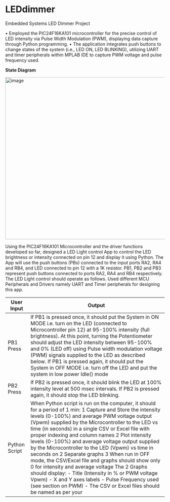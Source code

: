 # LEDdimmer
Embedded Systems LED Dimmer Project

• Employed the PIC24F16KA101 microcontroller for the precise control of LED intensity via Pulse Width Modulation
(PWM), displaying data capture through Python programming.
• The application integrates push buttons to change states of the system (i.e., LED ON, LED BLINKING), utilizing UART
and timer peripherals within MPLAB IDE to capture PWM voltage and pulse frequency used.

**State Diagram**

<img width="511" alt="image" src="https://github.com/zahwafatima/LEDdimmer/assets/95236604/ccbda479-d89d-45e3-83c8-de59ede90859">


Using the PIC24F16KA101 Microcontroller and the driver functions developed so far, designed a LED Light control App to control the LED brightness or intensity connected on pin 12 and display it using Python. The App will use the push buttons (PBs) connected to the input ports RA2, RA4 and RB4, and LED connected to pin 12 with a 1K resistor.
PB1, PB2 and PB3 represent push buttons connected to ports RA2, RA4 and RB4 respectively. The
LED Light control should operate as follows. Used different MCU Peripherals and Drivers namely UART and Timer peripherals for designing this app.

| User Input    | Output |
| ------------- | ------ |
| PB1 Press  | If PB1 is pressed once, it should put the System in ON MODE i.e. turn on the LED (connected to Microcontroller pin 12) at 95-100% intensity (full brightness). At this point, turning the Potentiometer should adjust the LED intensity between 95-100% and 0% (LED off) using Pulse width modulation voltage (PWM) signals supplied to the LED as described below. If PB1 is pressed again, it should put the System in OFF MODE i.e. turn off the LED and put the system in low power Idle() mode   |
| PB2 Press | If PB2 is pressed once, it should blink the LED at 100% intensity level at 500 msec intervals. If PB2 is pressed again, it should stop the LED blinking. |
| Python Script | When Python script is run on the computer, it should for a period of 1 min: 1 Capture and Store the intensity levels (0-100%) and average PWM voltage output (Vpwm) supplied by the Microcontroller to the LED vs time (in seconds) in a single CSV or Excel file with proper indexing and column names 2 Plot intensity levels (0-100%) and average voltage output supplied by the Microcontroller to the LED (Vpwm) vs time in seconds on 2 Separate graphs 3 When run in OFF mode, the CSV/Excel file and graphs should show only 0 for intensity and average voltage The 2 Graphs should display: - Title (Intensity in % or PWM voltage Vpwm) - X and Y axes labels - Pulse Frequency used (see section on PWM) - The CSV or Excel files should be named as per your   |




